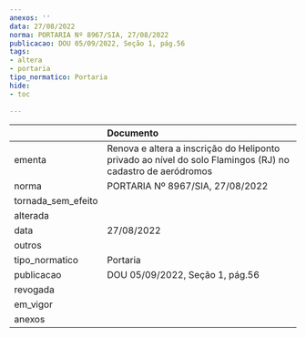 ```yaml
---
anexos: ''
data: 27/08/2022
norma: PORTARIA Nº 8967/SIA, 27/08/2022
publicacao: DOU 05/09/2022, Seção 1, pág.56
tags:
- altera
- portaria
tipo_normatico: Portaria
hide: 
- toc 
 
---
```


|                    | Documento                                                                                                  |
|:-------------------|:-----------------------------------------------------------------------------------------------------------|
| ementa             | Renova e altera a inscrição do Heliponto privado ao nível do solo Flamingos (RJ) no cadastro de aeródromos |
| norma              | PORTARIA Nº 8967/SIA, 27/08/2022                                                                           |
| tornada_sem_efeito |                                                                                                            |
| alterada           |                                                                                                            |
| data               | 27/08/2022                                                                                                 |
| outros             |                                                                                                            |
| tipo_normatico     | Portaria                                                                                                   |
| publicacao         | DOU 05/09/2022, Seção 1, pág.56                                                                            |
| revogada           |                                                                                                            |
| em_vigor           |                                                                                                            |
| anexos             |                                                                                                            |